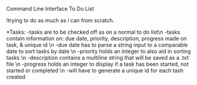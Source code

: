 Command Line Interface To Do List

!trying to do as much as i can from scratch.

*Tasks:
-tasks are to be checked off as on a normal to do list\n
-tasks contain information on: due date, priority, description, progress made on task, & unique id \n
-due date has to parse a string input to a comparable date to sort tasks by date \n
-priority holds an integer to also aid in sorting tasks \n
-description contains a multiline string that will be saved as a .txt file \n
-progress holds an integer to display if a task has been started, not started or completed \n
-will have to generate a unique id for each tash created
